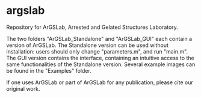 # argslab
Repository for ArGSLab, Arrested and Gelated Structures Laboratory.

The two folders "ArGSLab_Standalone" and "ArGSLab_GUI" each contain a version of ArGSLab. The Standalone version can be used without installation: users should only change "parameters.m", and run "main.m". The GUI version contains the interface, containing an intuitive access to the same functionalities of the Standalone version. Several example images can be found in the "Examples" folder.

If one uses ArGSLab or part of ArGSLab for any publication, please cite our original work.
